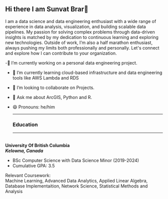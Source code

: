 ## Hi there I am Sunvat Brar👋

<!--
**Sunvat/Sunvat** is a ✨ _special_ ✨ repository because its `README.md` (this file) appears on your GitHub profile.

Here are some ideas to get you started:

- 🔭 I’m currently working on ...
- 🌱 I’m currently learning ...
- 👯 I’m looking to collaborate on ...
- 🤔 I’m looking for help with ...
- 💬 Ask me about ...
- 📫 How to reach me: ...
- 😄 Pronouns: ...
- ⚡ Fun fact: ...
-->
I am a data science and data engineering enthusiast with a wide range of experience in data analysis, visualization, and building scalable data pipelines. My passion for solving complex problems through data-driven insights is matched by my dedication to continuous learning and exploring new technologies.
Outside of work, I’m also a half marathon enthusiast, always pushing my limits both professionally and personally. Let's connect and explore how I can contribute to your organization.

-🔭 I’m currently working on a personal data engineering project.
- 🌱 I’m currently learning cloud-based infrastructure and data engineering tools like AWS Lambda and RDS
- 👯 I’m looking to collaborate on Projects.
- 💬 Ask me about ArcGIS, Python and R.
- 😄 Pronouns: he/him

  <hr>
  <h3>Education</h3>
  <hr>
<br>**University Of British Columbia**
<br>
**_Kelowna, Canada_**
<ul>
  
<li>BSc Computer Science with Data Science Minor (2019-2024)</li>
<li>Cumulative GPA: 3.5</li>

</ul>

Relevant Coursework:<br> 
Machine Learning, Advanced Data Analytics, Applied Linear Algebra, Database Implementaition, Network Science,  Statistical Methods and Analysis

